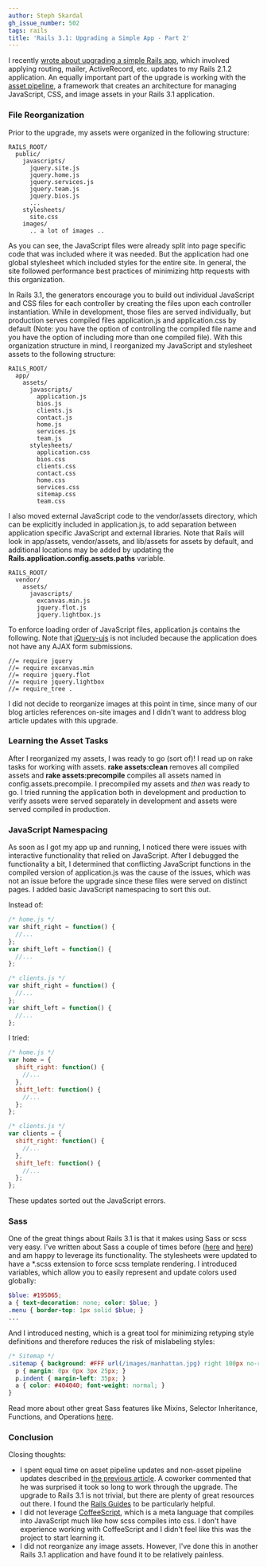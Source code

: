 ```yaml
---
author: Steph Skardal
gh_issue_number: 502
tags: rails
title: 'Rails 3.1: Upgrading a Simple App - Part 2'
---
```




I recently [wrote about upgrading a simple Rails app](http://blog.endpoint.com/2011/09/rails-31-upgrading-simple-app-part-1.html), which involved applying routing, mailer, ActiveRecord, etc. updates to my Rails 2.1.2 application. An equally important part of the upgrade is working with the [asset pipeline](http://guides.rubyonrails.org/asset_pipeline.html), a framework that creates an architecture for managing JavaScript, CSS, and image assets in your Rails 3.1 application.

### File Reorganization

Prior to the upgrade, my assets were organized in the following structure:

```nohighlight
RAILS_ROOT/
  public/
    javascripts/
      jquery.site.js
      jquery.home.js
      jquery.services.js
      jquery.team.js
      jquery.bios.js
      ...
    stylesheets/
      site.css
    images/
      .. a lot of images ..
```

As you can see, the JavaScript files were already split into page specific code that was included where it was needed. But the application had one global stylesheet which included styles for the entire site. In general, the site followed performance best practices of minimizing http requests with this organization.

In Rails 3.1, the generators encourage you to build out individual JavaScript and CSS files for each controller by creating the files upon each controller instantiation. While in development, those files are served individually, but production serves compiled files application.js and application.css by default (Note: you have the option of controlling the compiled file name and you have the option of including more than one compiled file). With this organization structure in mind, I reorganized my JavaScript and stylesheet assets to the following structure:

```nohighlight
RAILS_ROOT/
  app/
    assets/
      javascripts/
        application.js
        bios.js
        clients.js
        contact.js
        home.js
        services.js
        team.js
      stylesheets/
        application.css
        bios.css
        clients.css
        contact.css
        home.css
        services.css
        sitemap.css
        team.css
```

I also moved external JavaScript code to the vendor/assets directory, which can be explicitly included in application.js, to add separation between application specific JavaScript and external libraries. Note that Rails will look in app/assets, vendor/assets, and lib/assets for assets by default, and additional locations may be added by updating the **Rails.application.config.assets.paths** variable.

```nohighlight
RAILS_ROOT/
  vendor/
    assets/
      javascripts/
        excanvas.min.js
        jquery.flot.js
        jquery.lightbox.js
```

To enforce loading order of JavaScript files, application.js contains the following. Note that [jQuery-ujs](https://github.com/rails/jquery-ujs) is not included because the application does not have any AJAX form submissions.

```nohighlight
//= require jquery
//= require excanvas.min
//= require jquery.flot
//= require jquery.lightbox
//= require_tree .
```

I did not decide to reorganize images at this point in time, since many of our blog articles references on-site images and I didn't want to address blog article updates with this upgrade.

### Learning the Asset Tasks

After I reorganized my assets, I was ready to go (sort of)! I read up on rake tasks for working with assets. **rake assets:clean** removes all compiled assets and **rake assets:precompile** compiles all assets named in config.assets.precompile. I precompiled my assets and *then* was ready to go. I tried running the application both in development and production to verify assets were served separately in development and assets were served compiled in production.

### JavaScript Namespacing

As soon as I got my app up and running, I noticed there were issues with interactive functionality that relied on JavaScript. After I debugged the functionality a bit, I determined that conflicting JavaScript functions in the compiled version of application.js was the cause of the issues, which was not an issue before the upgrade since these files were served on distinct pages. I added basic JavaScript namespacing to sort this out.

Instead of:

```javascript
/* home.js */
var shift_right = function() {
  //...
};
var shift_left = function() {
  //...
};

/* clients.js */
var shift_right = function() {
  //...
};
var shift_left = function() {
  //...
};
```

I tried:

```javascript
/* home.js */
var home = {
  shift_right: function() {
    //...
  },
  shift_left: function() {
    //...
  };
};

/* clients.js */
var clients = {
  shift_right: function() {
    //...
  },
  shift_left: function() {
    //...
  };
};
```

These updates sorted out the JavaScript errors.

### Sass

One of the great things about Rails 3.1 is that it makes using Sass or scss very easy. I've written about Sass a couple of times before ([here](http://blog.endpoint.com/2011/05/sass-at-railsconf-2011.html) and [here](http://blog.endpoint.com/2011/05/railsconf-2011-day-one.html)) and am happy to leverage its functionality. The stylesheets were updated to have a *.scss extension to force scss template rendering. I introduced variables, which allow you to easily represent and update colors used globally:

```scss
$blue: #195065;
a { text-decoration: none; color: $blue; }
.menu { border-top: 1px solid $blue; }
...
```

And I introduced nesting, which is a great tool for minimizing retyping style definitions and therefore reduces the risk of mislabeling styles:

```css
/* Sitemap */
.sitemap { background: #FFF url(/images/manhattan.jpg) right 100px no-repeat; 
  p { margin: 0px 0px 3px 25px; }
  p.indent { margin-left: 35px; }
  a { color: #404040; font-weight: normal; }
}
```

Read more about other great Sass features like Mixins, Selector Inheritance, Functions, and Operations [here](http://sass-lang.com/).

### Conclusion

Closing thoughts:

- I spent equal time on asset pipeline updates and non-asset pipeline updates described in [the previous article](http://blog.endpoint.com/2011/09/rails-31-upgrading-simple-app-part-1.html). A coworker commented that he was surprised it took so long to work through the upgrade. The upgrade to Rails 3.1 is not trivial, but there are plenty of great resources out there. I found the [Rails Guides](http://guides.rubyonrails.org/index.html) to be particularly helpful.
- I did not leverage [CoffeeScript](http://jashkenas.github.com/coffee-script/), which is a meta language that compiles into JavaScript much like how scss compiles into css. I don't have experience working with CoffeeScript and I didn't feel like this was the project to start learning it.
- I did not reorganize any image assets. However, I've done this in another Rails 3.1 application and have found it to be relatively painless.



